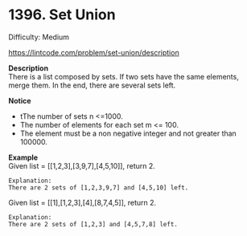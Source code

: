 # 1396. Set Union

Difficulty: Medium

https://lintcode.com/problem/set-union/description

**Description**  
There is a list composed by sets. If two sets have the same elements, merge them. In the end, there are several sets left.

**Notice**  
* tThe number of sets n <=1000.
* The number of elements for each set m <= 100.
* The element must be a non negative integer and not greater than 100000.

**Example**  
Given list = [[1,2,3],[3,9,7],[4,5,10]], return 2.
```
Explanation:
There are 2 sets of [1,2,3,9,7] and [4,5,10] left.
```
Given list = [[1],[1,2,3],[4],[8,7,4,5]], return 2.
```
Explanation:
There are 2 sets of [1,2,3] and [4,5,7,8] left.
```
